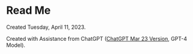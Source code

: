 # Read Me

Created Tuesday, April 11, 2023.

Created with Assistance from ChatGPT ([ChatGPT Mar 23 Version](https://help.openai.com/en/articles/6825453-chatgpt-release-notes), GPT-4 Model).
